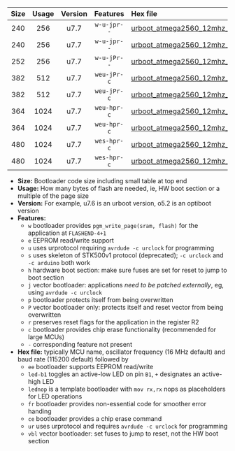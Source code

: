 |Size|Usage|Version|Features|Hex file|
|:-:|:-:|:-:|:-:|:--|
|240|256|u7.7|`w-u-jpr--`|[urboot_atmega2560_12mhz_250000bps_led+b7_ur_vbl.hex](https://raw.githubusercontent.com/stefanrueger/urboot.hex/main/mcus/atmega2560/fcpu_12mhz/250000_bps/urboot_atmega2560_12mhz_250000bps_led+b7_ur_vbl.hex)|
|240|256|u7.7|`w-u-jpr--`|[urboot_atmega2560_12mhz_250000bps_lednop_ur_vbl.hex](https://raw.githubusercontent.com/stefanrueger/urboot.hex/main/mcus/atmega2560/fcpu_12mhz/250000_bps/urboot_atmega2560_12mhz_250000bps_lednop_ur_vbl.hex)|
|252|256|u7.7|`w-u-jPr--`|[urboot_atmega2560_12mhz_250000bps_ur_vbl.hex](https://raw.githubusercontent.com/stefanrueger/urboot.hex/main/mcus/atmega2560/fcpu_12mhz/250000_bps/urboot_atmega2560_12mhz_250000bps_ur_vbl.hex)|
|382|512|u7.7|`weu-jPr-c`|[urboot_atmega2560_12mhz_250000bps_ee_led+b7_fr_ce_ur_vbl.hex](https://raw.githubusercontent.com/stefanrueger/urboot.hex/main/mcus/atmega2560/fcpu_12mhz/250000_bps/urboot_atmega2560_12mhz_250000bps_ee_led+b7_fr_ce_ur_vbl.hex)|
|382|512|u7.7|`weu-jPr-c`|[urboot_atmega2560_12mhz_250000bps_ee_lednop_fr_ce_ur_vbl.hex](https://raw.githubusercontent.com/stefanrueger/urboot.hex/main/mcus/atmega2560/fcpu_12mhz/250000_bps/urboot_atmega2560_12mhz_250000bps_ee_lednop_fr_ce_ur_vbl.hex)|
|364|1024|u7.7|`weu-hpr-c`|[urboot_atmega2560_12mhz_250000bps_ee_led+b7_fr_ce_ur.hex](https://raw.githubusercontent.com/stefanrueger/urboot.hex/main/mcus/atmega2560/fcpu_12mhz/250000_bps/urboot_atmega2560_12mhz_250000bps_ee_led+b7_fr_ce_ur.hex)|
|364|1024|u7.7|`weu-hpr-c`|[urboot_atmega2560_12mhz_250000bps_ee_lednop_fr_ce_ur.hex](https://raw.githubusercontent.com/stefanrueger/urboot.hex/main/mcus/atmega2560/fcpu_12mhz/250000_bps/urboot_atmega2560_12mhz_250000bps_ee_lednop_fr_ce_ur.hex)|
|480|1024|u7.7|`wes-hpr-c`|[urboot_atmega2560_12mhz_250000bps_ee_led+b7_fr_ce.hex](https://raw.githubusercontent.com/stefanrueger/urboot.hex/main/mcus/atmega2560/fcpu_12mhz/250000_bps/urboot_atmega2560_12mhz_250000bps_ee_led+b7_fr_ce.hex)|
|480|1024|u7.7|`wes-hpr-c`|[urboot_atmega2560_12mhz_250000bps_ee_lednop_fr_ce.hex](https://raw.githubusercontent.com/stefanrueger/urboot.hex/main/mcus/atmega2560/fcpu_12mhz/250000_bps/urboot_atmega2560_12mhz_250000bps_ee_lednop_fr_ce.hex)|

- **Size:** Bootloader code size including small table at top end
- **Usage:** How many bytes of flash are needed, ie, HW boot section or a multiple of the page size
- **Version:** For example, u7.6 is an urboot version, o5.2 is an optiboot version
- **Features:**
  + `w` bootloader provides `pgm_write_page(sram, flash)` for the application at `FLASHEND-4+1`
  + `e` EEPROM read/write support
  + `u` uses urprotocol requiring `avrdude -c urclock` for programming
  + `s` uses skeleton of STK500v1 protocol (deprecated); `-c urclock` and `-c arduino` both work
  + `h` hardware boot section: make sure fuses are set for reset to jump to boot section
  + `j` vector bootloader: applications *need to be patched externally*, eg, using `avrdude -c urclock`
  + `p` bootloader protects itself from being overwritten
  + `P` vector bootloader only: protects itself and reset vector from being overwritten
  + `r` preserves reset flags for the application in the register R2
  + `c` bootloader provides chip erase functionality (recommended for large MCUs)
  + `-` corresponding feature not present
- **Hex file:** typically MCU name, oscillator frequency (16 MHz default) and baud rate (115200 default) followed by
  + `ee` bootloader supports EEPROM read/write
  + `led-b1` toggles an active-low LED on pin `B1`, `+` designates an active-high LED
  + `lednop` is a template bootloader with `mov rx,rx` nops as placeholders for LED operations
  + `fr` bootloader provides non-essential code for smoother error handing
  + `ce` bootloader provides a chip erase command
  + `ur` uses urprotocol and requires `avrdude -c urclock` for programming
  + `vbl` vector bootloader: set fuses to jump to reset, not the HW boot section
